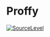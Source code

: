 # Proffy

[![SourceLevel](https://app.sourcelevel.io/github/VictorOhashi/proffy.svg)](https://app.sourcelevel.io/github/VictorOhashi/proffy)
